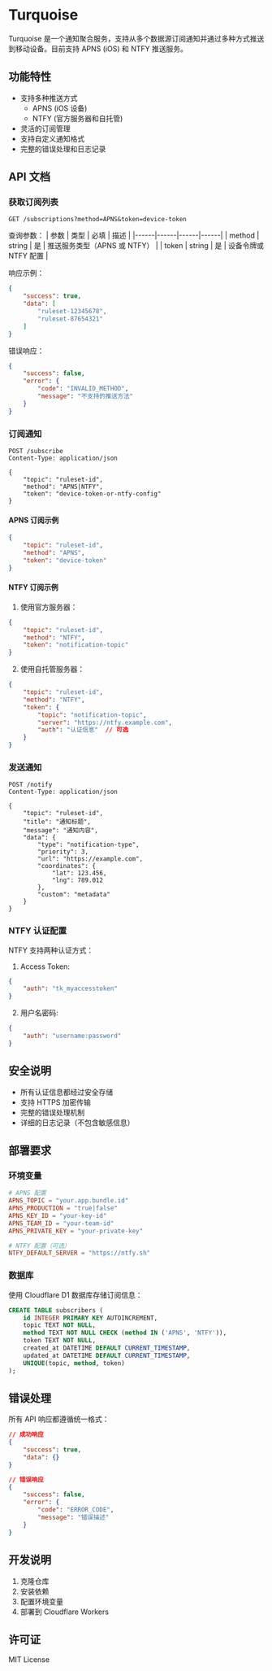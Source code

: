 # Turquoise

Turquoise 是一个通知聚合服务，支持从多个数据源订阅通知并通过多种方式推送到移动设备。目前支持 APNS (iOS) 和 NTFY 推送服务。

## 功能特性

- 支持多种推送方式
  - APNS (iOS 设备)
  - NTFY (官方服务器和自托管)
- 灵活的订阅管理
- 支持自定义通知格式
- 完整的错误处理和日志记录

## API 文档

### 获取订阅列表

```http
GET /subscriptions?method=APNS&token=device-token
```

查询参数：
| 参数 | 类型 | 必填 | 描述 |
|------|------|------|------|
| method | string | 是 | 推送服务类型（APNS 或 NTFY） |
| token | string | 是 | 设备令牌或 NTFY 配置 |

响应示例：
```json
{
    "success": true,
    "data": [
        "ruleset-12345678",
        "ruleset-87654321"
    ]
}
```

错误响应：
```json
{
    "success": false,
    "error": {
        "code": "INVALID_METHOD",
        "message": "不支持的推送方法"
    }
}
```

### 订阅通知

```http
POST /subscribe
Content-Type: application/json

{
    "topic": "ruleset-id",
    "method": "APNS|NTFY",
    "token": "device-token-or-ntfy-config"
}
```

#### APNS 订阅示例

```json
{
    "topic": "ruleset-id",
    "method": "APNS",
    "token": "device-token"
}
```

#### NTFY 订阅示例

1. 使用官方服务器：
```json
{
    "topic": "ruleset-id",
    "method": "NTFY",
    "token": "notification-topic"
}
```

2. 使用自托管服务器：
```json
{
    "topic": "ruleset-id",
    "method": "NTFY",
    "token": {
        "topic": "notification-topic",
        "server": "https://ntfy.example.com",
        "auth": "认证信息"  // 可选
    }
}
```

### 发送通知

```http
POST /notify
Content-Type: application/json

{
    "topic": "ruleset-id",
    "title": "通知标题",
    "message": "通知内容",
    "data": {
        "type": "notification-type",
        "priority": 3,
        "url": "https://example.com",
        "coordinates": {
            "lat": 123.456,
            "lng": 789.012
        },
        "custom": "metadata"
    }
}
```

### NTFY 认证配置

NTFY 支持两种认证方式：

1. Access Token:
```json
{
    "auth": "tk_myaccesstoken"
}
```

2. 用户名密码:
```json
{
    "auth": "username:password"
}
```

## 安全说明

- 所有认证信息都经过安全存储
- 支持 HTTPS 加密传输
- 完整的错误处理机制
- 详细的日志记录（不包含敏感信息）

## 部署要求

### 环境变量

```toml
# APNS 配置
APNS_TOPIC = "your.app.bundle.id"
APNS_PRODUCTION = "true|false"
APNS_KEY_ID = "your-key-id"
APNS_TEAM_ID = "your-team-id"
APNS_PRIVATE_KEY = "your-private-key"

# NTFY 配置（可选）
NTFY_DEFAULT_SERVER = "https://ntfy.sh"
```

### 数据库

使用 Cloudflare D1 数据库存储订阅信息：

```sql
CREATE TABLE subscribers (
    id INTEGER PRIMARY KEY AUTOINCREMENT,
    topic TEXT NOT NULL,
    method TEXT NOT NULL CHECK (method IN ('APNS', 'NTFY')),
    token TEXT NOT NULL,
    created_at DATETIME DEFAULT CURRENT_TIMESTAMP,
    updated_at DATETIME DEFAULT CURRENT_TIMESTAMP,
    UNIQUE(topic, method, token)
);
```

## 错误处理

所有 API 响应都遵循统一格式：

```json
// 成功响应
{
    "success": true,
    "data": {}
}

// 错误响应
{
    "success": false,
    "error": {
        "code": "ERROR_CODE",
        "message": "错误描述"
    }
}
```

## 开发说明

1. 克隆仓库
2. 安装依赖
3. 配置环境变量
4. 部署到 Cloudflare Workers

## 许可证

MIT License